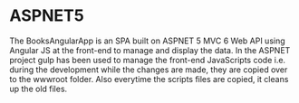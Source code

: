 # ASPNET5
The BooksAngularApp is an SPA built on ASPNET 5 MVC 6 Web API using Angular JS at the front-end to manage and display the data. In the ASPNET project 
gulp has been used to manage the front-end JavaScripts code i.e. during the development while the changes are made, they are copied over
to the wwwroot folder. Also everytime the scripts files are copied, it cleans up the old files.
